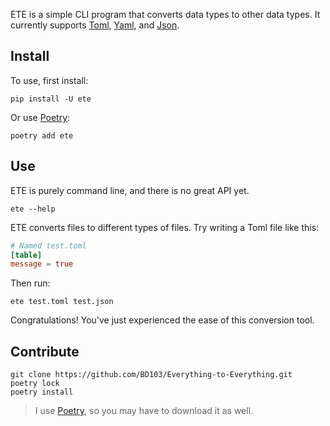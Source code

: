 ETE is a simple CLI program that converts data types to other data types. It currently supports [Toml](https://pypi.org/project/toml/), [Yaml](https://pypi.org/project/PyYAML/), and [Json](https://www.json.org/).

## Install

To use, first install:

```console
pip install -U ete
```

Or use [Poetry](https://python-poetry.org):

```console
poetry add ete
```

## Use

ETE is purely command line, and there is no great API yet.

```console
ete --help
```

ETE converts files to different types of files. Try writing a Toml file like this:

```toml
# Named test.toml
[table]
message = true
```

Then run:

```console
ete test.toml test.json
```

Congratulations! You've just experienced the ease of this conversion tool.

## Contribute

```console
git clone https://github.com/BD103/Everything-to-Everything.git
poetry lock
poetry install
```

> I use [Poetry](https://python-poetry.org), so you may have to download it as well.